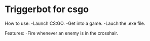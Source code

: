 # Triggerbot for csgo

How to use:
-Launch CS:GO.
-Get into a game.
-Lauch the .exe file.

Features:
-Fire whenever an enemy is in the crosshair.


